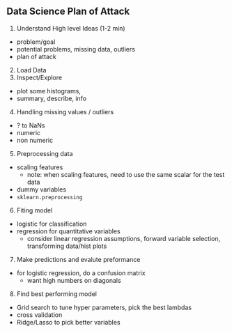 ## Data Science Plan of Attack
1. Understand High level Ideas (1-2 min)
- problem/goal
- potential problems, missing data, outliers
- plan of attack
2. Load Data
3. Inspect/Explore
- plot some histograms, 
- summary, describe, info
4. Handling missing values / outliers
- ? to NaNs
- numeric
- non numeric
5. Preprocessing data
- scaling features 
  - note: when scaling features, need to use the same scalar for the test data
- dummy variables
- `sklearn.preprocessing`
6. Fiting model
- logistic for classification
- regression for quantitative variables
  - consider linear regression assumptions, forward variable selection, transforming data/hist plots
7. Make predictions and evalute preformance
- for logistic regression, do a confusion matrix
  - want high numbers on diagonals
8. Find best performing model
- Grid search to tune hyper parameters, pick the best lambdas
- cross validation
- Ridge/Lasso to pick better variables 
